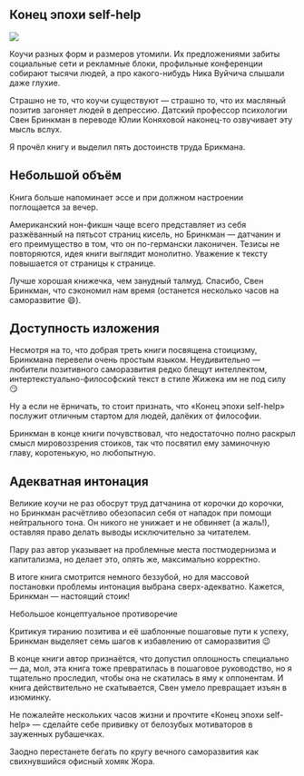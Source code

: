 ## Конец эпохи self-help

![](http://sayocean.me/avatars/self-help.jpg)

Коучи разных форм и размеров утомили. Их предложениями забиты социальные сети и рекламные блоки, профильные конференции собирают тысячи людей, а про какого-нибудь Ника Вуйчича слышали даже глухие.

Страшно не то, что коучи существуют — страшно то, что их масляный позитив загоняет людей в депрессию. Датский профессор психологии Свен Бринкман в переводе Юлии Коняховой наконец-то озвучивает эту мысль вслух.

Я прочёл книгу и выделил пять достоинств труда Брикмана.

## Небольшой объём

Книга больше напоминает эссе и при должном настроении поглощается за вечер.

Американский нон-фикшн чаще всего представляет из себя разжёванный на пятьсот страниц кисель, но Бринкман — датчанин и его преимущество в том, что он по-германски лаконичен. Тезисы не повторяются, идея книги выглядит монолитно. Уважение к тексту повышается от страницы к странице.

Лучше хорошая книжечка, чем занудный талмуд. Спасибо, Свен Бринкман, что сэкономил нам время (останется несколько часов на саморазвитие 😄).

## Доступность изложения

Несмотря на то, что добрая треть книги посвящена стоицизму, Бринкмана перевели очень простым языком. Неудивительно — любители позитивного саморазвития редко блещут интеллектом, интертекстуально-философский текст в стиле Жижека им не под силу 😏

Ну а если не ёрничать, то стоит признать, что «Конец эпохи self-help» послужит отличным стартом для людей, далёких от философии.

Бринкман в конце книги почувствовал, что недостаточно полно раскрыл смысл мировоззрения стоиков, так что посвятил ему заминочную главу, коротенькую, но любопытную.

## Адекватная интонация

Великие коучи не раз обосрут труд датчанина от корочки до корочки, но Бринкман расчётливо обезопасил себя от нападок при помощи нейтрального тона. Он никого не унижает и не обвиняет (а жаль!), оставляя право делать выводы исключительно за читателем.

Пару раз автор указывает на проблемные места постмодернизма и капитализма, но делает это, опять же, максимально корректно.

В итоге книга смотрится немного беззубой, но для массовой постановки проблемы интонация выбрана сверх-адекватно. Кажется, Бринкман — настоящий стоик!

Небольшое концептуальное противоречие

Критикуя тиранию позитива и её шаблонные пошаговые пути к успеху, Бринкман выделяет семь шагов к избавлению от саморазвития 😉

В конце книги автор признаётся, что допустил оплошность специально — да, мол, эта книга тоже превратилась в пошаговое руководство, но я тщательно проследил, чтобы она не скатилась в яму к оппонентам. И книга действительно не скатывается, Свен умело превращает изъян в изюминку.

Не пожалейте нескольких часов жизни и прочтите «Конец эпохи self-help» — сделайте себе прививку от белозубых мотиваторов в зауженных рубашечках.

Заодно перестанете бегать по кругу вечного саморазвития как свихнувшийся офисный хомяк Жора.